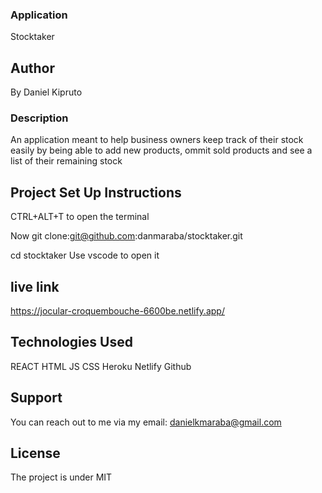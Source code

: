 ###  Application
Stocktaker

## Author
By Daniel Kipruto

### Description
An application meant to help business owners keep track of their stock easily by being able to add new products, ommit sold products and see a list of their remaining stock

## Project Set Up Instructions
CTRL+ALT+T to open the terminal

Now git clone:git@github.com:danmaraba/stocktaker.git

cd stocktaker
Use vscode to open it

## live link
https://jocular-croquembouche-6600be.netlify.app/

## Technologies Used
REACT
HTML
JS
CSS
Heroku
Netlify
Github

## Support
You can reach out to me via my email: danielkmaraba@gmail.com

## License
The project is under MIT



